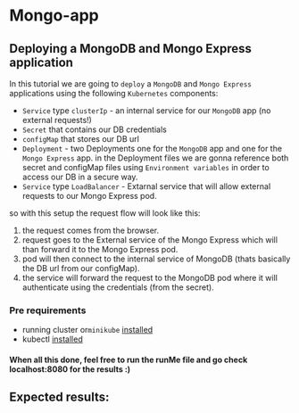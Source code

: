 # Mongo-app
## Deploying a MongoDB and Mongo Express application

In this tutorial we are going to `deploy` a `MongoDB` and `Mongo Express` applications using the following `Kubernetes` components: 
* `Service` type `clusterIp` - an internal service for our `MongoDB` app (no external requests!)
* `Secret` that contains our DB credentials
* `configMap` that stores our DB url
* `Deployment` - two Deployments one for the `MongoDB` app and one for the `Mongo Express` app. in the Deployment files we are gonna reference both secret and configMap files using `Environment variables` in order to access our DB in a secure way.
* `Service` type `LoadBalancer` - Extarnal service that will allow external requests to our Mongo Express pod.

so with this setup the request flow will look like this:
1. the request comes from the browser.
2. request goes to the External service of the Mongo Express which will than forward it to the Mongo Express pod.
3. pod will then connect to the internal service of MongoDB (thats basically the DB url from our configMap).
4. the service will forward the request to the MongoDB pod where it will authenticate using the credentials (from the secret).

### Pre requirements
* running cluster or`minikube` [installed](https://minikube.sigs.k8s.io/docs/start/)
* kubectl [installed](https://kubernetes.io/docs/tasks/tools/install-kubectl/)




#### When all this done, feel free to run the runMe file and go check localhost:8080 for the results :)

## Expected results:
